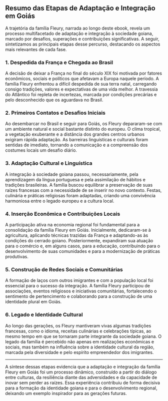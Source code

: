 ## Resumo das Etapas de Adaptação e Integração em Goiás

A trajetória da família Fleury, narrada ao longo deste ebook, revela um processo multifacetado de adaptação e integração à sociedade goiana, marcado por desafios, superações e contribuições significativas. A seguir, sintetizamos as principais etapas desse percurso, destacando os aspectos mais relevantes de cada fase.

### 1. **Despedida da França e Chegada ao Brasil**

A decisão de deixar a França no final do século XIX foi motivada por fatores econômicos, sociais e políticos que afetavam a Europa naquele período. A família Fleury enfrentou a difícil despedida de sua terra natal, carregando consigo tradições, valores e expectativas de uma vida melhor. A travessia do Atlântico foi repleta de incertezas, marcada por condições precárias e pelo desconhecido que os aguardava no Brasil.

### 2. **Primeiros Contatos e Desafios Iniciais**

Ao desembarcar no Brasil e seguir para Goiás, os Fleury depararam-se com um ambiente natural e social bastante distinto do europeu. O clima tropical, a vegetação exuberante e a distância dos grandes centros urbanos exigiram rápida adaptação. As barreiras linguísticas e culturais foram sentidas de imediato, tornando a comunicação e a compreensão dos costumes locais um desafio diário.

### 3. **Adaptação Cultural e Linguística**

A integração à sociedade goiana passou, necessariamente, pela aprendizagem da língua portuguesa e pela assimilação de hábitos e tradições brasileiras. A família buscou equilibrar a preservação de suas raízes francesas com a necessidade de se inserir no novo contexto. Festas, culinária e práticas religiosas foram adaptadas, criando uma convivência harmoniosa entre o legado europeu e a cultura local.

### 4. **Inserção Econômica e Contribuições Locais**

A participação ativa na economia regional foi fundamental para a consolidação da família Fleury em Goiás. Inicialmente, dedicaram-se à agricultura, aplicando técnicas trazidas da França e adaptando-as às condições do cerrado goiano. Posteriormente, expandiram sua atuação para o comércio e, em alguns casos, para a educação, contribuindo para o desenvolvimento de suas comunidades e para a modernização de práticas produtivas.

### 5. **Construção de Redes Sociais e Comunitárias**

A formação de laços com outros imigrantes e com a população local foi essencial para o sucesso da integração. A família Fleury participou de associações, eventos religiosos e iniciativas comunitárias, fortalecendo o sentimento de pertencimento e colaborando para a construção de uma identidade plural em Goiás.

### 6. **Legado e Identidade Cultural**

Ao longo das gerações, os Fleury mantiveram vivas algumas tradições francesas, como o idioma, receitas culinárias e celebrações típicas, ao mesmo tempo em que se tornaram parte integrante da sociedade goiana. O legado da família é percebido não apenas em realizações econômicas e sociais, mas também na influência sobre a identidade cultural da região, marcada pela diversidade e pelo espírito empreendedor dos imigrantes.

---

A síntese dessas etapas evidencia que a adaptação e integração da família Fleury em Goiás foi um processo dinâmico, construído a partir do diálogo entre culturas, da resiliência diante das adversidades e da capacidade de inovar sem perder as raízes. Essa experiência contribuiu de forma decisiva para a formação da identidade goiana e para o desenvolvimento regional, deixando um exemplo inspirador para as gerações futuras.